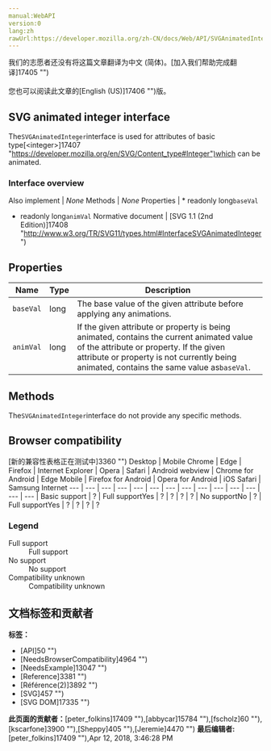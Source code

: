 ```yaml
---
manual:WebAPI
version:0
lang:zh
rawUrl:https://developer.mozilla.org/zh-CN/docs/Web/API/SVGAnimatedInteger
---
```




<bdi>我们的志愿者还没有将这篇文章翻译为<bdi>中文 (简体)</bdi>。[加入我们帮助完成翻译]17405 "")<br></br>您也可以阅读此文章的[English (US)]17406 "")版。</bdi>





## SVG animated integer interface<a name="SVG_animated_integer_interface"></a>


The`SVGAnimatedInteger`interface is used for attributes of basic type[&lt;integer&gt;]17407 "https://developer.mozilla.org/en/SVG/Content_type#Integer")which can be animated.


### Interface overview<a name="Interface_overview"></a>
Also implement | <em>None</em> 
Methods | <em>None</em> 
Properties | * readonly long`baseVal`
* readonly long`animVal` 
Normative document | [SVG 1.1 (2nd Edition)]17408 "http://www.w3.org/TR/SVG11/types.html#InterfaceSVGAnimatedInteger") 


## Properties<a name="Properties"></a>
Name | Type | Description 
 ---  |  ---  |  ---  | 
`baseVal` | long | The base value of the given attribute before applying any animations. 
`animVal` | long | If the given attribute or property is being animated, contains the current animated value of the attribute or property. If the given attribute or property is not currently being animated, contains the same value as`baseVal`. 


## Methods<a name="Methods"></a>


The`SVGAnimatedInteger`interface do not provide any specific methods.


## Browser compatibility<a name="Browser_compatibility"></a>
[新的兼容性表格正在测试中<i></i>]3360 "")
<abbr>Desktop<i></i></abbr> | <abbr>Mobile<i></i></abbr> 
<abbr>Chrome<i></i></abbr> | <abbr>Edge<i></i></abbr> | <abbr>Firefox<i></i></abbr> | <abbr>Internet Explorer<i></i></abbr> | <abbr>Opera<i></i></abbr> | <abbr>Safari<i></i></abbr> | <abbr>Android webview<i></i></abbr> | <abbr>Chrome for Android<i></i></abbr> | <abbr>Edge Mobile<i></i></abbr> | <abbr>Firefox for Android<i></i></abbr> | <abbr>Opera for Android<i></i></abbr> | <abbr>iOS Safari<i></i></abbr> | <abbr>Samsung Internet<i></i></abbr> 
 ---  |  ---  |  ---  |  ---  |  ---  |  ---  |  ---  |  ---  |  ---  |  ---  |  ---  |  ---  |  ---  |  ---  | 
Basic support | <abbr>?</abbr> | <abbr>Full support</abbr>Yes | <abbr>?</abbr> | <abbr>?</abbr> | <abbr>?</abbr> | <abbr>?</abbr> | <abbr>No support</abbr>No | <abbr>?</abbr> | <abbr>Full support</abbr>Yes | <abbr>?</abbr> | <abbr>?</abbr> | <abbr>?</abbr> | <abbr>?</abbr> 


### Legend<a name="Legend"></a>
<dl><dt><abbr>Full support</abbr></dt><dd>Full support</dd><dt><abbr>No support</abbr></dt><dd>No support</dd><dt><abbr>Compatibility unknown</abbr></dt><dd>Compatibility unknown</dd></dl>



## 文档标签和贡献者
**标签：**
* [API]50 "")
* [NeedsBrowserCompatibility]4964 "")
* [NeedsExample]13047 "")
* [Reference]3381 "")
* [Référence(2)]3892 "")
* [SVG]457 "")
* [SVG DOM]17335 "")

**此页面的贡献者：**[peter_folkins]17409 ""),[abbycar]15784 ""),[fscholz]60 ""),[kscarfone]3900 ""),[Sheppy]405 ""),[Jeremie]4470 "")
**最后编辑者:**[peter_folkins]17409 ""),<time>Apr 12, 2018, 3:46:28 PM</time>



